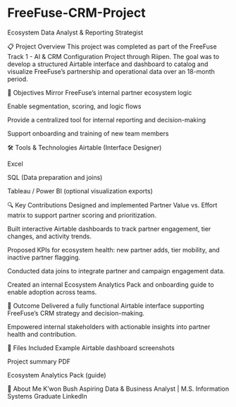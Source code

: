 # FreeFuse-CRM-Project
Ecosystem Data Analyst & Reporting Strategist

📋 Project Overview
This project was completed as part of the FreeFuse Track 1 - AI & CRM Configuration Project through Riipen.
The goal was to develop a structured Airtable interface and dashboard to catalog and visualize FreeFuse’s partnership and operational data over an 18-month period.

🎯 Objectives
Mirror FreeFuse’s internal partner ecosystem logic

Enable segmentation, scoring, and logic flows

Provide a centralized tool for internal reporting and decision-making

Support onboarding and training of new team members

🛠️ Tools & Technologies
Airtable (Interface Designer)

Excel

SQL (Data preparation and joins)

Tableau / Power BI (optional visualization exports)

🔍 Key Contributions
Designed and implemented Partner Value vs. Effort matrix to support partner scoring and prioritization.

Built interactive Airtable dashboards to track partner engagement, tier changes, and activity trends.

Proposed KPIs for ecosystem health: new partner adds, tier mobility, and inactive partner flagging.

Conducted data joins to integrate partner and campaign engagement data.

Created an internal Ecosystem Analytics Pack and onboarding guide to enable adoption across teams.

🚀 Outcome
Delivered a fully functional Airtable interface supporting FreeFuse’s CRM strategy and decision-making.

Empowered internal stakeholders with actionable insights into partner health and contribution.

📂 Files Included
Example Airtable dashboard screenshots

Project summary PDF

Ecosystem Analytics Pack (guide)

👤 About Me
K’won Bush
Aspiring Data & Business Analyst | M.S. Information Systems Graduate
LinkedIn

